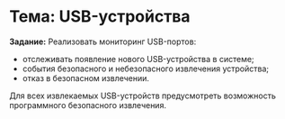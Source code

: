# Тема: USB-устройства

**Задание:**
Реализовать мониторинг USB-портов:
- отслеживать появление нового USB-устройства в системе; 
- события безопасного и небезопасного извлечения устройства;
- отказ в безопасном извлечении.

Для всех извлекаемых USB-устройств предусмотреть возможность программного
безопасного извлечения. 
